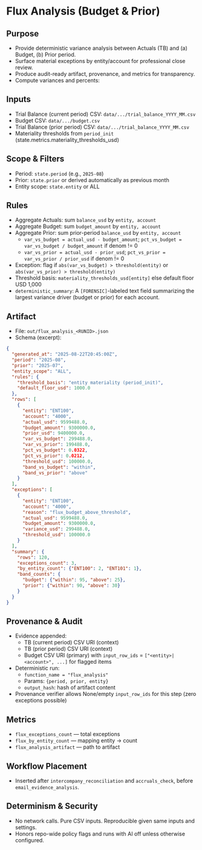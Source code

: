 # Flux Analysis (Budget & Prior)

## Purpose
- Provide deterministic variance analysis between Actuals (TB) and (a) Budget, (b) Prior period.
- Surface material exceptions by entity/account for professional close review.
- Produce audit-ready artifact, provenance, and metrics for transparency.
- Compute variances and percents: 

## Inputs
- Trial Balance (current period) CSV: `data/.../trial_balance_YYYY_MM.csv`
- Budget CSV: `data/.../budget.csv`
- Trial Balance (prior period) CSV: `data/.../trial_balance_YYYY_MM.csv`
- Materiality thresholds from `period_init` (state.metrics.materiality_thresholds_usd)

## Scope & Filters
- Period: `state.period` (e.g., `2025-08`)
- Prior: `state.prior` or derived automatically as previous month
- Entity scope: `state.entity` or ALL

## Rules
- Aggregate Actuals: sum `balance_usd` by `entity, account`
- Aggregate Budget: sum `budget_amount` by `entity, account`
- Aggregate Prior: sum prior-period `balance_usd` by `entity, account`
  - `var_vs_budget = actual_usd - budget_amount`; `pct_vs_budget = var_vs_budget / budget_amount` if denom != 0
  - `var_vs_prior = actual_usd - prior_usd`; `pct_vs_prior = var_vs_prior / prior_usd` if denom != 0
- Exception: flag if `abs(var_vs_budget) > threshold(entity)` or `abs(var_vs_prior) > threshold(entity)`
- Threshold basis: `materiality_thresholds_usd[entity]` else default floor USD 1,000
- `deterministic_summary`: A `[FORENSIC]`-labeled text field summarizing the largest variance driver (budget or prior) for each account.

## Artifact
- File: `out/flux_analysis_<RUNID>.json`
- Schema (excerpt):
```json
{
  "generated_at": "2025-08-22T20:45:00Z",
  "period": "2025-08",
  "prior": "2025-07",
  "entity_scope": "ALL",
  "rules": {
    "threshold_basis": "entity materiality (period_init)",
    "default_floor_usd": 1000.0
  },
  "rows": [
    {
      "entity": "ENT100",
      "account": "4000",
      "actual_usd": 9599488.0,
      "budget_amount": 9300000.0,
      "prior_usd": 9400000.0,
      "var_vs_budget": 299488.0,
      "var_vs_prior": 199488.0,
      "pct_vs_budget": 0.0322,
      "pct_vs_prior": 0.0212,
      "threshold_usd": 100000.0,
      "band_vs_budget": "within",
      "band_vs_prior": "above"
    }
  ],
  "exceptions": [
    {
      "entity": "ENT100",
      "account": "4000",
      "reason": "flux_budget_above_threshold",
      "actual_usd": 9599488.0,
      "budget_amount": 9300000.0,
      "variance_usd": 299488.0,
      "threshold_usd": 100000.0
    }
  ],
  "summary": {
    "rows": 120,
    "exceptions_count": 3,
    "by_entity_count": {"ENT100": 2, "ENT101": 1},
    "band_counts": {
      "budget": {"within": 95, "above": 25},
      "prior": {"within": 90, "above": 30}
    }
  }
}
```

## Provenance & Audit
- Evidence appended:
  - TB (current period) CSV URI (context)
  - TB (prior period) CSV URI (context)
  - Budget CSV URI (primary) with `input_row_ids` = `["<entity>|<account>", ...]` for flagged items
- Deterministic run:
  - `function_name = "flux_analysis"`
  - Params: `{period, prior, entity}`
  - `output_hash`: hash of artifact content
- Provenance verifier allows None/empty `input_row_ids` for this step (zero exceptions possible)

## Metrics
- `flux_exceptions_count` — total exceptions
- `flux_by_entity_count` — mapping entity -> count
- `flux_analysis_artifact` — path to artifact

## Workflow Placement
- Inserted after `intercompany_reconciliation` and `accruals_check`, before `email_evidence_analysis`.

## Determinism & Security
- No network calls. Pure CSV inputs. Reproducible given same inputs and settings.
- Honors repo-wide policy flags and runs with AI off unless otherwise configured.
